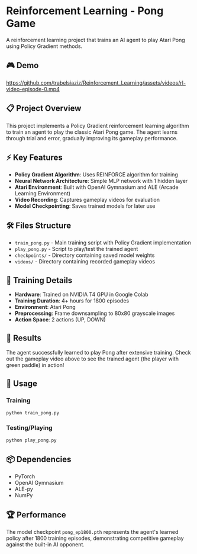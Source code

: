 # Reinforcement Learning - Pong Game

A reinforcement learning project that trains an AI agent to play Atari Pong using Policy Gradient methods.

## 🎮 Demo

https://github.com/trabelsiaziz/Reinforcement_Learning/assets/videos/rl-video-episode-0.mp4

## 📋 Project Overview

This project implements a Policy Gradient reinforcement learning algorithm to train an agent to play the classic Atari Pong game. The agent learns through trial and error, gradually improving its gameplay performance.

## ⚡ Key Features

- **Policy Gradient Algorithm**: Uses REINFORCE algorithm for training
- **Neural Network Architecture**: Simple MLP network with 1 hidden layer
- **Atari Environment**: Built with OpenAI Gymnasium and ALE (Arcade Learning Environment)
- **Video Recording**: Captures gameplay videos for evaluation
- **Model Checkpointing**: Saves trained models for later use

## 🛠️ Files Structure

- `train_pong.py` - Main training script with Policy Gradient implementation
- `play_pong.py` - Script to play/test the trained agent
- `checkpoints/` - Directory containing saved model weights
- `videos/` - Directory containing recorded gameplay videos

## 🚀 Training Details

- **Hardware**: Trained on NVIDIA T4 GPU in Google Colab
- **Training Duration**: 4+ hours for 1800 episodes
- **Environment**: Atari Pong 
- **Preprocessing**: Frame downsampling to 80x80 grayscale images
- **Action Space**: 2 actions (UP, DOWN)

## 🎯 Results

The agent successfully learned to play Pong after extensive training. Check out the gameplay video above to see the trained agent (the player with green paddle) in action!

## 🔧 Usage

### Training
```bash
python train_pong.py
```

### Testing/Playing
```bash
python play_pong.py
```

## 📦 Dependencies

- PyTorch
- OpenAI Gymnasium
- ALE-py
- NumPy

## 🏆 Performance

The model checkpoint `pong_ep1800.pth` represents the agent's learned policy after 1800 training episodes, demonstrating competitive gameplay against the built-in AI opponent.